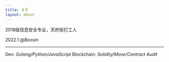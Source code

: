 ```yaml
---
title: 关于
layout: about
---
```




2018级信息安全专业，天府街打工人

2022.1 @*Beosin*

------

Dev: *Golang/Python/JavaScript*
Blockchain: *Solidity/Move/Contract Audit*
<!-- Game: *LoL/Minecraft* -->